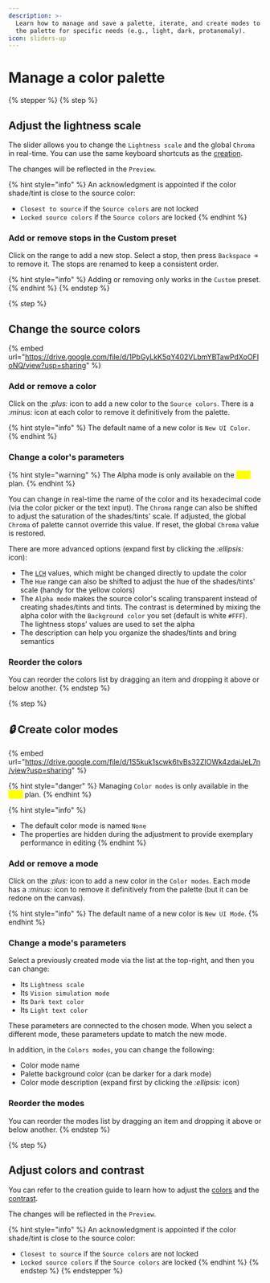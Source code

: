 ```yaml
---
description: >-
  Learn how to manage and save a palette, iterate, and create modes to divide
  the palette for specific needs (e.g., light, dark, protanomaly).
icon: sliders-up
---
```


# Manage a color palette

{% stepper %}
{% step %}
## Adjust the lightness scale

The slider allows you to change the `Lightness scale` and the global `Chroma` in real-time. You can use the same keyboard shortcuts as the [creation](create-a-color-palette.md#set-the-scale).

The changes will be reflected in the `Preview`.

{% hint style="info" %}
An acknowledgment is appointed if the color shade/tint is close to the source color:

* `Closest to source` if the `Source colors` are not locked
* `Locked source colors` if the `Source colors` are locked
{% endhint %}

### Add or remove stops in the Custom preset

Click on the range to add a new stop. Select a stop, then press `Backspace ⌫` to remove it. The stops are renamed to keep a consistent order.

{% hint style="info" %}
Adding or removing only works in the `Custom` preset.
{% endhint %}
{% endstep %}

{% step %}
## Change the source colors

{% embed url="https://drive.google.com/file/d/1PbGyLkK5qY402VLbmYBTawPdXoOFIoNQ/view?usp=sharing" %}

### Add or remove a color

Click on the <i class="fa-plus">:plus:</i> icon to add a new color to the `Source colors`. There is a <i class="fa-minus">:minus:</i> icon at each color to remove it definitively from the palette.

{% hint style="info" %}
The default name of a new color is `New UI Color`.
{% endhint %}

### Change a color's parameters

{% hint style="warning" %}
The Alpha mode is only available on the <mark style="color:yellow;">`/pro`</mark> plan.
{% endhint %}

You can change in real-time the name of the color and its hexadecimal code (via the color picker or the text input). The `Chroma` range can also be shifted to adjust the saturation of the shades/tints' scale. If adjusted, the global `Chroma` of palette cannot override this value. If reset, the global `Chroma` value is restored.

There are more advanced options (expand first by clicking the <i class="fa-ellipsis">:ellipsis:</i> icon):

* The [`LCH`](../glossary.md#lch) values, which might be changed directly to update the color
* The `Hue` range can also be shifted to adjust the hue of the shades/tints' scale (handy for the yellow colors)
* The `Alpha mode` makes the source color's scaling transparent instead of creating shades/tints and tints. The contrast is determined by mixing the alpha color with the `Background color` you set (default is white `#FFF`). The lightness stops' values are used to set the alpha
* The description can help you organize the shades/tints and bring semantics

### Reorder the colors

You can reorder the colors list by dragging an item and dropping it above or below another.
{% endstep %}

{% step %}
## <i class="fa-lock">:lock:</i> Create color modes

{% embed url="https://drive.google.com/file/d/1S5kuk1scwk6tvBs32ZIOWk4zdaiJeL7n/view?usp=sharing" %}

{% hint style="danger" %}
Managing `Color modes` is only available in the <mark style="color:yellow;">`/pro`</mark> plan.
{% endhint %}

{% hint style="info" %}
* The default color mode is named `None`
* The properties are hidden during the adjustment to provide exemplary performance in editing
{% endhint %}

### Add or remove a mode

Click on the <i class="fa-plus">:plus:</i> icon to add a new color in the `Color modes`. Each mode has a <i class="fa-minus">:minus:</i> icon to remove it definitively from the palette (but it can be redone on the canvas).

{% hint style="info" %}
The default name of a new color is `New UI Mode`.
{% endhint %}

### Change a mode's parameters

Select a previously created mode via the list at the top-right, and then you can change:

* Its `Lightness scale`
* Its `Vision simulation mode`
* Its `Dark text color`
* Its `Light text color`

These parameters are connected to the chosen mode. When you select a different mode, these parameters update to match the new mode.

In addition, in the `Colors modes`, you can change the following:

* Color mode name
* Palette background color (can be darker for a dark mode)
* Color mode description (expand first by clicking the <i class="fa-ellipsis">:ellipsis:</i> icon)

### Reorder the modes

You can reorder the modes list by dragging an item and dropping it above or below another.
{% endstep %}

{% step %}
## Adjust colors and contrast

You can refer to the creation guide to learn how to adjust the [colors](create-a-color-palette.md#adjust-the-colors-configuration) and the [contrast](create-a-color-palette.md#adjust-the-contrast-configuration).

The changes will be reflected in the `Preview`.

{% hint style="info" %}
An acknowledgment is appointed if the color shade/tint is close to the source color:

* `Closest to source` if the `Source colors` are not locked
* `Locked source colors` if the `Source colors` are locked
{% endhint %}
{% endstep %}
{% endstepper %}
